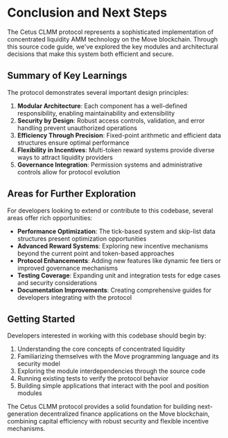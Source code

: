 # Conclusion and Next Steps

The Cetus CLMM protocol represents a sophisticated implementation of concentrated liquidity AMM technology on the Move blockchain. Through this source code guide, we've explored the key modules and architectural decisions that make this system both efficient and secure.

## Summary of Key Learnings

The protocol demonstrates several important design principles:

1. **Modular Architecture**: Each component has a well-defined responsibility, enabling maintainability and extensibility
2. **Security by Design**: Robust access controls, validation, and error handling prevent unauthorized operations
3. **Efficiency Through Precision**: Fixed-point arithmetic and efficient data structures ensure optimal performance
4. **Flexibility in Incentives**: Multi-token reward systems provide diverse ways to attract liquidity providers
5. **Governance Integration**: Permission systems and administrative controls allow for protocol evolution

## Areas for Further Exploration

For developers looking to extend or contribute to this codebase, several areas offer rich opportunities:

- **Performance Optimization**: The tick-based system and skip-list data structures present optimization opportunities
- **Advanced Reward Systems**: Exploring new incentive mechanisms beyond the current point and token-based approaches
- **Protocol Enhancements**: Adding new features like dynamic fee tiers or improved governance mechanisms
- **Testing Coverage**: Expanding unit and integration tests for edge cases and security considerations
- **Documentation Improvements**: Creating comprehensive guides for developers integrating with the protocol

## Getting Started

Developers interested in working with this codebase should begin by:
1. Understanding the core concepts of concentrated liquidity
2. Familiarizing themselves with the Move programming language and its security model
3. Exploring the module interdependencies through the source code
4. Running existing tests to verify the protocol behavior
5. Building simple applications that interact with the pool and position modules

The Cetus CLMM protocol provides a solid foundation for building next-generation decentralized finance applications on the Move blockchain, combining capital efficiency with robust security and flexible incentive mechanisms.